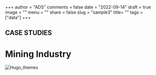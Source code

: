 +++
author = "ADS"
comments = false
date = "2022-09-14"
draft = true
image = ""
menu = ""
share = false
slug = "sample3"
title= ""
tags = ["data"]
+++


## CASE STUDIES 

# Mining Industry

![Hugo_themes](/blog/images/mining.png)
